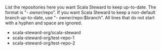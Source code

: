 List the repositories here you want Scala Steward to keep up-to-date.
The format is "- $owner/$repo".
If you want Scala Steward to keep a non-default branch up-to-date, use "- $owner/$repo:$branch".
All lines that do not start with a hyphen and space are ignored.

- scala-steward-org/scala-steward
- scala-steward-org/test-repo-1
- scala-steward-org/test-repo-2
